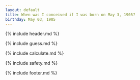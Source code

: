 ```yaml
---
layout: default
title: When was I conceived if I was born on May 3, 1905?
birthday: May 03, 1905
---
```


{% include header.md %}

{% include guess.md %}

{% include calculate.md %}

{% include safety.md %}

{% include footer.md %}



